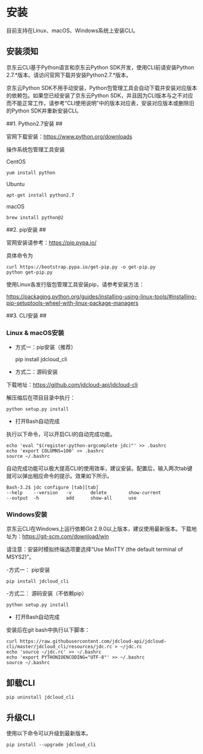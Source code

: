 
# 安装 #

目前支持在Linux、macOS、Windows系统上安装CLI。

## 安装须知 ##

京东云CLI基于Python语言和京东云Python SDK开发，使用CLI前请安装Python 2.7.*版本。请访问官网下载并安装Python2.7.*版本。

京东云Python SDK不用手动安装，Python包管理工具会自动下载并安装对应版本的依赖包。如果您已经安装了京东云Python SDK，并且因为CLI版本与之不对应而不能正常工作，请参考“CLI使用说明”中的版本对应表，安装对应版本或删除旧的Python SDK并重新安装CLI。

  

##1. Python2.7安装 ##

官网下载安装：https://www.python.org/downloads

操作系统包管理工具安装

CentOS  


	yum install python


Ubuntu


	apt-get install python2.7


macOS


	brew install python@2


##2. pip安装 ##

官网安装请参考：https://pip.pypa.io/

具体命令为 

	curl https://bootstrap.pypa.io/get-pip.py -o get-pip.py
	python get-pip.py


使用Linux各发行版包管理工具安装pip，请参考安装方法：

https://packaging.python.org/guides/installing-using-linux-tools/#installing-pip-setuptools-wheel-with-linux-package-managers



##3. CLI安装 ##

### Linux & macOS安装 ###

- 方式一：pip安装（推荐）


	pip install jdcloud_cli


- 方式二：源码安装

下载地址：https://github.com/jdcloud-api/jdcloud-cli

解压缩后在项目目录中执行：


	python setup.py install


- 打开Bash自动完成

执行以下命令，可以开启CLI的自动完成功能。


	echo 'eval "$(register-python-argcomplete jdc)"' >> .bashrc
	echo 'export COLUMNS=100' >> .bashrc
	source ~/.bashrc


自动完成功能可以极大提高CLI的使用效率，建议安装。配置后，输入两次tab键就可以弹出相应命令的提示。效果如下所示。 

	Bash-3.2$ jdc configure [tab][tab]
	--help    --version   -v       delete        show-current
	--output  -h          add      show-all      use


### Windows安装 ###

京东云CLI在Windows上运行依赖Git 2.9.0以上版本，建议使用最新版本。下载地址为：https://git-scm.com/download/win

请注意：安装时模拟终端选项要选择“Use MinTTY (the default terminal of MSYS2)”。

                                               


-方式一： pip安装


	pip install jdcloud_cli


-方式二： 源码安装（不依赖pip）


	python setup.py install


- 打开Bash自动完成

安装后在git bash中执行以下脚本：

	curl https://raw.githubusercontent.com/jdcloud-api/jdcloud-cli/master/jdcloud_cli/resources/jdc.rc > ~/jdc.rc
	echo 'source ~/jdc.rc' >> ~/.bashrc
	echo 'export PYTHONIOENCODING="UTF-8"' >> ~/.bashrc
	source ~/.bashrc


## 卸载CLI ##


	pip uninstall jdcloud_cli


## 升级CLI ##

使用以下命令可以升级到最新版本。

	pip install --upgrade jdcloud_cli
